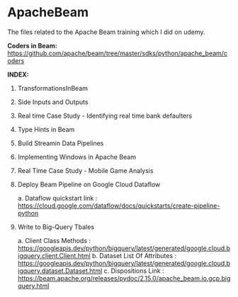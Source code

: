 # ApacheBeam

The files related to the Apache Beam training which I did on udemy.


**Coders in Beam:** https://github.com/apache/beam/tree/master/sdks/python/apache_beam/coders
<PASTE CODER LINK>
  
**INDEX:**
  
  1. TransformationsInBeam
  2. Side Inputs and Outputs
  3. Real time Case Study - Identifying real time bank defaulters
  4. Type Hints in Beam
  5. Build Streamin Data Pipelines
  6. Implementing Windows in Apache Beam
  7. Real Time Case Study - Mobile Game Analysis
  8. Deploy Beam Pipeline on Google Cloud Dataflow
      
      a. Dataflow quickstart link : https://cloud.google.com/dataflow/docs/quickstarts/create-pipeline-python
  
  9. Write to Big-Query Tbales

      a. Client Class Methods : https://googleapis.dev/python/bigquery/latest/generated/google.cloud.bigquery.client.Client.html 
      b. Dataset List Of Attributes : https://googleapis.dev/python/bigquery/latest/generated/google.cloud.bigquery.dataset.Dataset.html 
      c. Dispositions Link : https://beam.apache.org/releases/pydoc/2.15.0/apache_beam.io.gcp.bigquery.html
